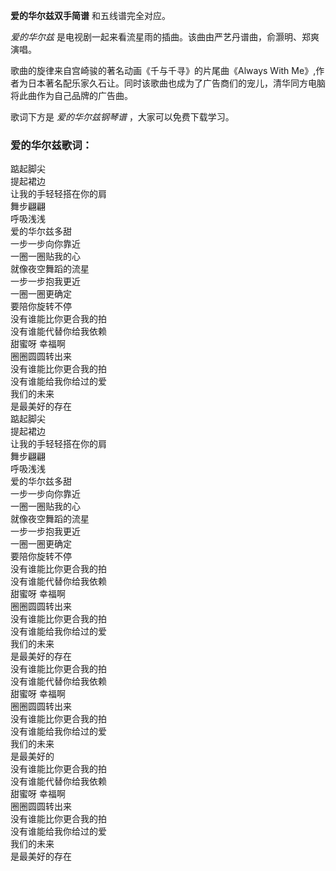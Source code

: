 

**爱的华尔兹双手简谱** 和五线谱完全对应。

_爱的华尔兹_ 是电视剧一起来看流星雨的插曲。该曲由严艺丹谱曲，俞灏明、郑爽演唱。

歌曲的旋律来自宫崎骏的著名动画《千与千寻》的片尾曲《Always With
Me》,作者为日本著名配乐家久石让。同时该歌曲也成为了广告商们的宠儿，清华同方电脑将此曲作为自己品牌的广告曲。

歌词下方是 _爱的华尔兹钢琴谱_ ，大家可以免费下载学习。

### 爱的华尔兹歌词：

踮起脚尖  
提起裙边  
让我的手轻轻搭在你的肩  
舞步翩翩  
呼吸浅浅  
爱的华尔兹多甜  
一步一步向你靠近  
一圈一圈贴我的心  
就像夜空舞蹈的流星  
一步一步抱我更近  
一圈一圈更确定  
要陪你旋转不停  
没有谁能比你更合我的拍  
没有谁能代替你给我依赖  
甜蜜呀 幸福啊  
圈圈圆圆转出来  
没有谁能比你更合我的拍  
没有谁能给我你给过的爱  
我们的未来  
是最美好的存在  
踮起脚尖  
提起裙边  
让我的手轻轻搭在你的肩  
舞步翩翩  
呼吸浅浅  
爱的华尔兹多甜  
一步一步向你靠近  
一圈一圈贴我的心  
就像夜空舞蹈的流星  
一步一步抱我更近  
一圈一圈更确定  
要陪你旋转不停  
没有谁能比你更合我的拍  
没有谁能代替你给我依赖  
甜蜜呀 幸福啊  
圈圈圆圆转出来  
没有谁能比你更合我的拍  
没有谁能给我你给过的爱  
我们的未来  
是最美好的存在  
没有谁能比你更合我的拍  
没有谁能代替你给我依赖  
甜蜜呀 幸福啊  
圈圈圆圆转出来  
没有谁能比你更合我的拍  
没有谁能给我你给过的爱  
我们的未来  
是最美好的  
没有谁能比你更合我的拍  
没有谁能代替你给我依赖  
甜蜜呀 幸福啊  
圈圈圆圆转出来  
没有谁能比你更合我的拍  
没有谁能给我你给过的爱  
我们的未来  
是最美好的存在

